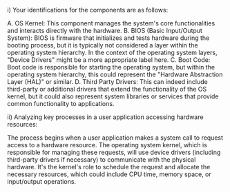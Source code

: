 i) Your identifications for the components are as follows:

A. OS Kernel: This component manages the system's core functionalities and interacts directly with the hardware.
B. BIOS (Basic Input/Output System): BIOS is firmware that initializes and tests hardware during the booting process, but it is typically not considered a layer within the operating system hierarchy. In the context of the operating system layers, "Device Drivers" might be a more appropriate label here.
C. Boot Code: Boot code is responsible for starting the operating system, but within the operating system hierarchy, this could represent the "Hardware Abstraction Layer (HAL)" or similar.
D. Third Party Drivers: This can indeed include third-party or additional drivers that extend the functionality of the OS kernel, but it could also represent system libraries or services that provide common functionality to applications.

ii) Analyzing key processes in a user application accessing hardware resources:



The process begins when a user application makes a system call to request access to a hardware resource. The operating system kernel, which is responsible for managing these requests, will use device drivers (including third-party drivers if necessary) to communicate with the physical hardware. It's the kernel's role to schedule the request and allocate the necessary resources, which could include CPU time, memory space, or input/output operations.


